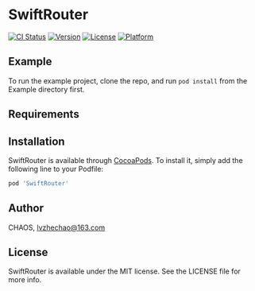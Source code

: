 # SwiftRouter

[![CI Status](https://img.shields.io/travis/CHAOS/SwiftRouter.svg?style=flat)](https://travis-ci.org/CHAOS/SwiftRouter)
[![Version](https://img.shields.io/cocoapods/v/SwiftRouter.svg?style=flat)](https://cocoapods.org/pods/SwiftRouter)
[![License](https://img.shields.io/cocoapods/l/SwiftRouter.svg?style=flat)](https://cocoapods.org/pods/SwiftRouter)
[![Platform](https://img.shields.io/cocoapods/p/SwiftRouter.svg?style=flat)](https://cocoapods.org/pods/SwiftRouter)

## Example

To run the example project, clone the repo, and run `pod install` from the Example directory first.

## Requirements

## Installation

SwiftRouter is available through [CocoaPods](https://cocoapods.org). To install
it, simply add the following line to your Podfile:

```ruby
pod 'SwiftRouter'
```

## Author

CHAOS, lvzhechao@163.com

## License

SwiftRouter is available under the MIT license. See the LICENSE file for more info.
